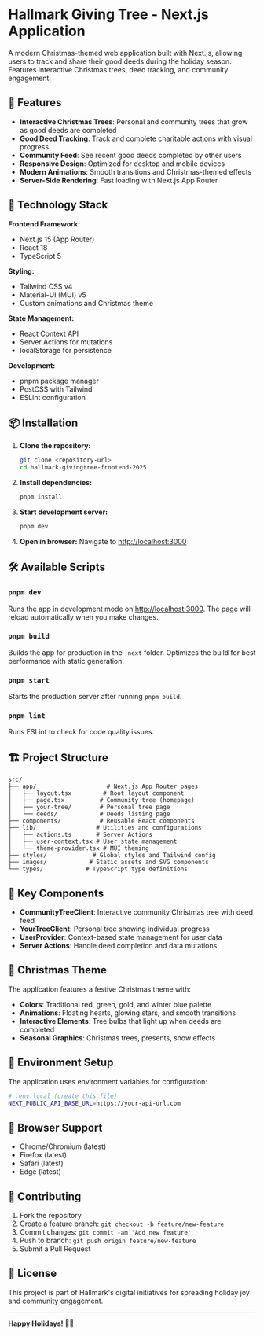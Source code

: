 # Hallmark Giving Tree - Next.js Application

A modern Christmas-themed web application built with Next.js, allowing users to track and share their good deeds during the holiday season. Features interactive Christmas trees, deed tracking, and community engagement.

## 🎄 Features

- **Interactive Christmas Trees**: Personal and community trees that grow as good deeds are completed
- **Good Deed Tracking**: Track and complete charitable actions with visual progress
- **Community Feed**: See recent good deeds completed by other users
- **Responsive Design**: Optimized for desktop and mobile devices
- **Modern Animations**: Smooth transitions and Christmas-themed effects
- **Server-Side Rendering**: Fast loading with Next.js App Router

## 🚀 Technology Stack

**Frontend Framework:**
- Next.js 15 (App Router)
- React 18
- TypeScript 5

**Styling:**
- Tailwind CSS v4
- Material-UI (MUI) v5
- Custom animations and Christmas theme

**State Management:**
- React Context API
- Server Actions for mutations
- localStorage for persistence

**Development:**
- pnpm package manager
- PostCSS with Tailwind
- ESLint configuration

## 📦 Installation

1. **Clone the repository:**
   ```bash
   git clone <repository-url>
   cd hallmark-givingtree-frontend-2025
   ```

2. **Install dependencies:**
   ```bash
   pnpm install
   ```

3. **Start development server:**
   ```bash
   pnpm dev
   ```

4. **Open in browser:**
   Navigate to [http://localhost:3000](http://localhost:3000)

## 🛠 Available Scripts

### `pnpm dev`
Runs the app in development mode on [http://localhost:3000](http://localhost:3000).
The page will reload automatically when you make changes.

### `pnpm build`
Builds the app for production in the `.next` folder.
Optimizes the build for best performance with static generation.

### `pnpm start`
Starts the production server after running `pnpm build`.

### `pnpm lint`
Runs ESLint to check for code quality issues.

## 🏗 Project Structure

```
src/
├── app/                    # Next.js App Router pages
│   ├── layout.tsx         # Root layout component
│   ├── page.tsx          # Community tree (homepage)
│   ├── your-tree/        # Personal tree page
│   └── deeds/            # Deeds listing page
├── components/           # Reusable React components
├── lib/                 # Utilities and configurations
│   ├── actions.ts       # Server Actions
│   ├── user-context.tsx # User state management
│   └── theme-provider.tsx # MUI theming
├── styles/             # Global styles and Tailwind config
├── images/            # Static assets and SVG components
└── types/            # TypeScript type definitions
```

## 🎨 Key Components

- **CommunityTreeClient**: Interactive community Christmas tree with deed feed
- **YourTreeClient**: Personal tree showing individual progress
- **UserProvider**: Context-based state management for user data
- **Server Actions**: Handle deed completion and data mutations


## 🎄 Christmas Theme

The application features a festive Christmas theme with:
- **Colors**: Traditional red, green, gold, and winter blue palette
- **Animations**: Floating hearts, glowing stars, and smooth transitions
- **Interactive Elements**: Tree bulbs that light up when deeds are completed
- **Seasonal Graphics**: Christmas trees, presents, snow effects

## 🔧 Environment Setup

The application uses environment variables for configuration:

```bash
# .env.local (create this file)
NEXT_PUBLIC_API_BASE_URL=https://your-api-url.com
```

## 📱 Browser Support

- Chrome/Chromium (latest)
- Firefox (latest) 
- Safari (latest)
- Edge (latest)

## 🤝 Contributing

1. Fork the repository
2. Create a feature branch: `git checkout -b feature/new-feature`
3. Commit changes: `git commit -am 'Add new feature'`
4. Push to branch: `git push origin feature/new-feature`
5. Submit a Pull Request

## 📄 License

This project is part of Hallmark's digital initiatives for spreading holiday joy and community engagement.

---

**Happy Holidays! 🎄✨**